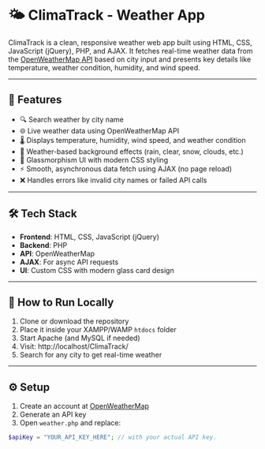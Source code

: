# 🌤 ClimaTrack - Weather App

ClimaTrack is a clean, responsive weather web app built using HTML, CSS, JavaScript (jQuery), PHP, and AJAX. It fetches real-time weather data from the [OpenWeatherMap API](https://openweathermap.org/api) based on city input and presents key details like temperature, weather condition, humidity, and wind speed.

---

## 🌟 Features

- 🔍 Search weather by city name
- 🌐 Live weather data using OpenWeatherMap API
- 🌡 Displays temperature, humidity, wind speed, and weather condition
- 🎨 Weather-based background effects (rain, clear, snow, clouds, etc.)
- 🧊 Glassmorphism UI with modern CSS styling
- ⚡ Smooth, asynchronous data fetch using AJAX (no page reload)
- ❌ Handles errors like invalid city names or failed API calls


---

## 🛠️ Tech Stack

- **Frontend**: HTML, CSS, JavaScript (jQuery)
- **Backend**: PHP
- **API**: OpenWeatherMap
- **AJAX**: For async API requests
- **UI**: Custom CSS with modern glass card design

---

## 🚀 How to Run Locally

1. Clone or download the repository
2. Place it inside your XAMPP/WAMP `htdocs` folder
3. Start Apache (and MySQL if needed)
4. Visit: http://localhost/ClimaTrack/
5. Search for any city to get real-time weather

---

## ⚙️ Setup

1. Create an account at [OpenWeatherMap](https://openweathermap.org/)
2. Generate an API key
3. Open `weather.php` and replace:

```php
$apiKey = "YOUR_API_KEY_HERE"; // with your actual API key.
